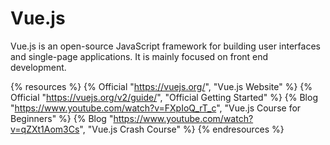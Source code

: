 <DedicatedRoadmap 
  href='/vue'
  title='Vue Roadmap'
  description='Click to check the detailed Vue Roadmap.'
/>

# Vue.js

Vue.js is an open-source JavaScript framework for building user interfaces and single-page applications. It is mainly focused on front end development.

{% resources %}
  {% Official "https://vuejs.org/", "Vue.js Website" %}
  {% Official "https://vuejs.org/v2/guide/", "Official Getting Started" %}
  {% Blog "https://www.youtube.com/watch?v=FXpIoQ_rT_c", "Vue.js Course for Beginners" %}
  {% Blog "https://www.youtube.com/watch?v=qZXt1Aom3Cs", "Vue.js Crash Course" %}
{% endresources %}
